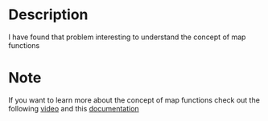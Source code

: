 # Description 

I have found that problem interesting to understand the concept of map functions 

# Note 

If you want to learn more about the concept of map functions check out the following [video](https://youtu.be/QtLbuFUI1I4) and this [documentation](https://www.w3schools.com/js/js_object_maps.asp)

